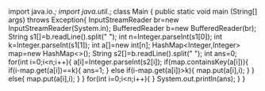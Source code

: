 import java.io.*;
import java.util.*;
class Main {
public static void main (String[] args) throws Exception{
InputStreamReader br=new InputStreamReader(System.in);
BufferedReader b=new BufferedReader(br);
String s1[]=b.readLine().split(" ");
int n=Integer.parseInt(s1[0]);
int k=Integer.parseInt(s1[1]);
int a[]=new int[n];
HashMap<Integer,Integer> map=new HashMap<>();
String s2[]=b.readLine().split(" ");
int ans=0;
for(int i=0;i<n;i++){
a[i]=Integer.parseInt(s2[i]);
if(map.containsKey(a[i])){
if(i-map.get(a[i])==k){
ans=1;
}
else if(i-map.get(a[i])>k){
map.put(a[i],i);
}
}
else{
map.put(a[i],i);
}
}
for(int i=0;i<n;i++){
}
System.out.println(ans);
}
}